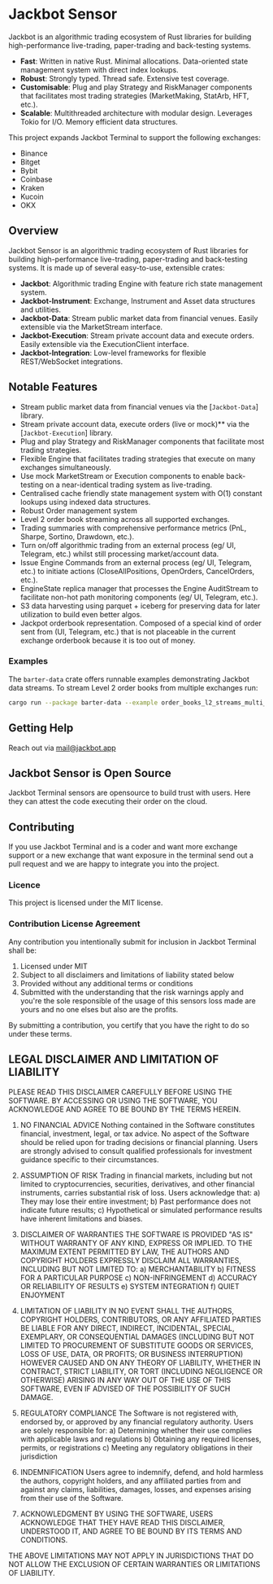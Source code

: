 # Jackbot Sensor
Jackbot is an algorithmic trading ecosystem of Rust libraries for building high-performance live-trading, paper-trading
and back-testing systems.
* **Fast**: Written in native Rust. Minimal allocations. Data-oriented state management system with direct index lookups.
* **Robust**: Strongly typed. Thread safe. Extensive test coverage.
* **Customisable**: Plug and play Strategy and RiskManager components that facilitates most trading strategies (MarketMaking, StatArb, HFT, etc.).
* **Scalable**: Multithreaded architecture with modular design. Leverages Tokio for I/O. Memory efficient data structures.  

This project expands Jackbot Terminal to support the following exchanges:
* Binance
* Bitget
* Bybit 
* Coinbase
* Kraken
* Kucoin
* OKX

## Overview
Jackbot Sensor is an algorithmic trading ecosystem of Rust libraries for building high-performance live-trading, paper-trading 
and back-testing systems. It is made up of several easy-to-use, extensible crates:
* **Jackbot**: Algorithmic trading Engine with feature rich state management system.
* **Jackbot-Instrument**: Exchange, Instrument and Asset data structures and utilities.
* **Jackbot-Data**: Stream public market data from financial venues. Easily extensible via the MarketStream interface.
* **Jackbot-Execution**: Stream private account data and execute orders. Easily extensible via the ExecutionClient interface.
* **Jackbot-Integration**: Low-level frameworks for flexible REST/WebSocket integrations.

## Notable Features
- Stream public market data from financial venues via the [`Jackbot-Data`] library.
- Stream private account data, execute orders (live or mock)** via the [`Jackbot-Execution`] library.
- Plug and play Strategy and RiskManager components that facilitate most trading strategies. 
- Flexible Engine that facilitates trading strategies that execute on many exchanges simultaneously.
- Use mock MarketStream or Execution components to enable back-testing on a near-identical trading system as live-trading.  
- Centralised cache friendly state management system with O(1) constant lookups using indexed data structures.
- Robust Order management system
- Level 2 order book streaming across all supported exchanges.
- Trading summaries with comprehensive performance metrics (PnL, Sharpe, Sortino, Drawdown, etc.).
- Turn on/off algorithmic trading from an external process (eg/ UI, Telegram, etc.) whilst still processing market/account data. 
- Issue Engine Commands from an external process (eg/ UI, Telegram, etc.) to initiate actions (CloseAllPositions, OpenOrders, CancelOrders, etc.).
- EngineState replica manager that processes the Engine AuditStream to facilitate non-hot path monitoring components (eg/ UI, Telegram, etc.).
- S3 data harvesting using parquet + iceberg for preserving data for later utilization to build even better algos.
- Jackpot orderbook representation. Composed of a special kind of order sent from (UI, Telegram, etc.) that is not placeable in the current exchange orderbook because it is too out of money.

### Examples
The `barter-data` crate offers runnable examples demonstrating Jackbot data streams.
To stream Level 2 order books from multiple exchanges run:

```bash
cargo run --package barter-data --example order_books_l2_streams_multi_exchange
```

## Getting Help
Reach out via mail@jackbot.app

## Jackbot Sensor is Open Source 
Jackbot Terminal sensors are opensource to build trust with users. Here they can attest the code executing their order on the cloud.

## Contributing
If you use Jackbot Terminal and is a coder and want more exchange support or a new exchange that want exposure in the terminal send out a pull request and we are happy to integrate you into the project.

### Licence
This project is licensed under the MIT license.

### Contribution License Agreement

Any contribution you intentionally submit for inclusion in Jackbot Terminal shall be:
1. Licensed under MIT
2. Subject to all disclaimers and limitations of liability stated below
3. Provided without any additional terms or conditions
4. Submitted with the understanding that the risk warnings apply and you're the sole responsible of the usage of this sensors loss made are yours and no one elses but also are the profits.

By submitting a contribution, you certify that you have the right to do so under these terms.

## LEGAL DISCLAIMER AND LIMITATION OF LIABILITY

PLEASE READ THIS DISCLAIMER CAREFULLY BEFORE USING THE SOFTWARE. BY ACCESSING OR USING THE SOFTWARE, YOU ACKNOWLEDGE AND AGREE TO BE BOUND BY THE TERMS HEREIN.

1. NO FINANCIAL ADVICE
   Nothing contained in the Software constitutes financial, investment, legal, or tax advice. No aspect of the Software should be relied upon for trading decisions or financial planning. Users are strongly advised to consult qualified professionals for investment guidance specific to their circumstances.

2. ASSUMPTION OF RISK
   Trading in financial markets, including but not limited to cryptocurrencies, securities, derivatives, and other financial instruments, carries substantial risk of loss. Users acknowledge that:
   a) They may lose their entire investment;
   b) Past performance does not indicate future results;
   c) Hypothetical or simulated performance results have inherent limitations and biases.

4. DISCLAIMER OF WARRANTIES
   THE SOFTWARE IS PROVIDED "AS IS" WITHOUT WARRANTY OF ANY KIND, EXPRESS OR IMPLIED. TO THE MAXIMUM EXTENT PERMITTED BY LAW, THE AUTHORS AND COPYRIGHT HOLDERS EXPRESSLY DISCLAIM ALL WARRANTIES, INCLUDING BUT NOT LIMITED TO:
   a) MERCHANTABILITY
   b) FITNESS FOR A PARTICULAR PURPOSE
   c) NON-INFRINGEMENT
   d) ACCURACY OR RELIABILITY OF RESULTS
   e) SYSTEM INTEGRATION
   f) QUIET ENJOYMENT

5. LIMITATION OF LIABILITY
   IN NO EVENT SHALL THE AUTHORS, COPYRIGHT HOLDERS, CONTRIBUTORS, OR ANY AFFILIATED PARTIES BE LIABLE FOR ANY DIRECT, INDIRECT, INCIDENTAL, SPECIAL, EXEMPLARY, OR CONSEQUENTIAL DAMAGES (INCLUDING BUT NOT LIMITED TO PROCUREMENT OF SUBSTITUTE GOODS OR SERVICES, LOSS OF USE, DATA, OR PROFITS; OR BUSINESS INTERRUPTION) HOWEVER CAUSED AND ON ANY THEORY OF LIABILITY, WHETHER IN CONTRACT, STRICT LIABILITY, OR TORT (INCLUDING NEGLIGENCE OR OTHERWISE) ARISING IN ANY WAY OUT OF THE USE OF THIS SOFTWARE, EVEN IF ADVISED OF THE POSSIBILITY OF SUCH DAMAGE.

6. REGULATORY COMPLIANCE
   The Software is not registered with, endorsed by, or approved by any financial regulatory authority. Users are solely responsible for:
   a) Determining whether their use complies with applicable laws and regulations
   b) Obtaining any required licenses, permits, or registrations
   c) Meeting any regulatory obligations in their jurisdiction

7. INDEMNIFICATION
   Users agree to indemnify, defend, and hold harmless the authors, copyright holders, and any affiliated parties from and against any claims, liabilities, damages, losses, and expenses arising from their use of the Software.

8. ACKNOWLEDGMENT
   BY USING THE SOFTWARE, USERS ACKNOWLEDGE THAT THEY HAVE READ THIS DISCLAIMER, UNDERSTOOD IT, AND AGREE TO BE BOUND BY ITS TERMS AND CONDITIONS.

THE ABOVE LIMITATIONS MAY NOT APPLY IN JURISDICTIONS THAT DO NOT ALLOW THE EXCLUSION OF CERTAIN WARRANTIES OR LIMITATIONS OF LIABILITY.
